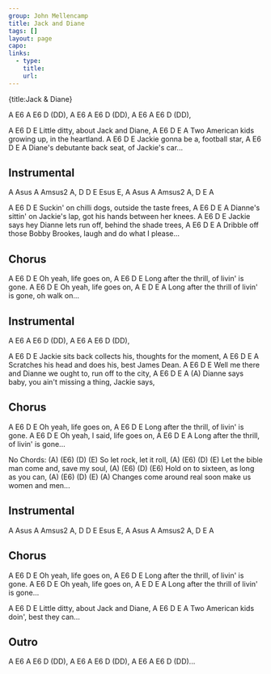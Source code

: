 ```yaml
---
group: John Mellencamp
title: Jack and Diane
tags: []
layout: page
capo: 
links: 
  - type: 
    title: 
    url: 
---
```


{title:Jack & Diane}

A E6 A E6 D (DD), A E6 A E6 D (DD), A E6 A E6 D (DD),

A       E6           D          E
 Little ditty, about Jack and Diane,
A             E6               D      E    A
 Two American kids growing up, in the heartland.
A             E6    D        E
 Jackie gonna be a, football star,
A            E6               D  E        A
 Diane's debutante back seat, of Jackie's car...

## Instrumental
A Asus A Amsus2 A, D D E Esus E, A Asus A Amsus2 A, D E A

 A           E6              D              E
Suckin' on chilli dogs, outside the taste frees,
 A                 E6                       D        E        A
Dianne's sittin' on Jackie's lap, got his hands between her knees.
 A            E6                       D                E
Jackie says hey Dianne lets run off, behind the shade trees,
 A            E6                             D       E  A
Dribble off those Bobby Brookes, laugh and do what I please...

## Chorus
 A   E6    D         E
Oh yeah, life goes on,
 A               E6         D         E
Long after the thrill, of livin' is gone.
 A   E6    D         E
Oh yeah, life goes on,
 A               E         D      E  A
Long after the thrill of livin' is gone, oh walk on...

## Instrumental
A E6 A E6 D (DD), A E6 A E6 D (DD),

 A            E6                 D                E
Jackie sits back collects his, thoughts for the moment,
 A              E6                 D    E     A
Scratches his head and does his, best James Dean.
 A              E6                      D                E
Well me there and Dianne we ought to, run off to the city,
 A            E6              D       E  A                 (A)
Dianne says baby, you ain't missing a thing, Jackie says,

## Chorus
 A   E6    D         E
Oh yeah, life goes on,
 A               E6         D         E
Long after the thrill, of livin' is gone.
 A   E6            D         E
Oh yeah, I said, life goes on,
 A               E6         D      E  A
Long after the thrill, of livin' is gone...

No Chords:
(A)     (E6)  (D)    (E)
So let rock, let it roll,
(A)            (E6)          (D)     (E)
Let the bible man come and, save my soul,
(A)         (E6)     (D)            (E6)
Hold on to sixteen, as long as you can,
(A)                  (E6)              (D)   (E) (A)
Changes come around real soon make us women and men...

## Instrumental
A Asus A Amsus2 A, D D E Esus E, A Asus A Amsus2 A, D E A

## Chorus

 A   E6    D         E
Oh yeah, life goes on,
 A               E6         D         E
Long after the thrill, of livin' is gone.
 A   E6    D         E
Oh yeah, life goes on,
 A               E         D      E  A
Long after the thrill of livin' is gone...

 A       E6           D        E
Little ditty, about Jack and Diane,
 A             E6          D    E    A
Two American kids doin', best they can...

## Outro
A E6 A E6 D (DD), A E6 A E6 D (DD), A E6 A E6 D (DD)...

